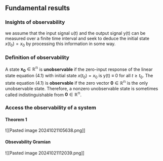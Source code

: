 ## Fundamental results
### Insights of observability
we assume that the input signal u(t) and the output signal y(t) can be measured over a finite time interval and seek to deduce the initial state $x(t_0) = x_0$ by processing this information in some way.

### Definition of observability
A state $\mathbf{x_0} ∈ \mathbb{R^n}$ is **unobservable** if the zero-input response of the linear state equation (4.1) with initial state $x(t_0) = x_0$ is y(t) ≡ 0 for all $t ≥ t_0$. The state equation (4.1) is **observable** if the zero vector $\mathbf{0} \in \mathbb{R^n}$ is the only unobservable state. Therefore, a nonzero unobservable state is sometimes called indistinguishable from $\mathbf{0} \in \mathbb{R^n}$.

### Access the observability of a system
#### Theorem 1
![[Pasted image 20241021105638.png]]

#### Obsevability Gramian
![[Pasted image 20241021112039.png]]

